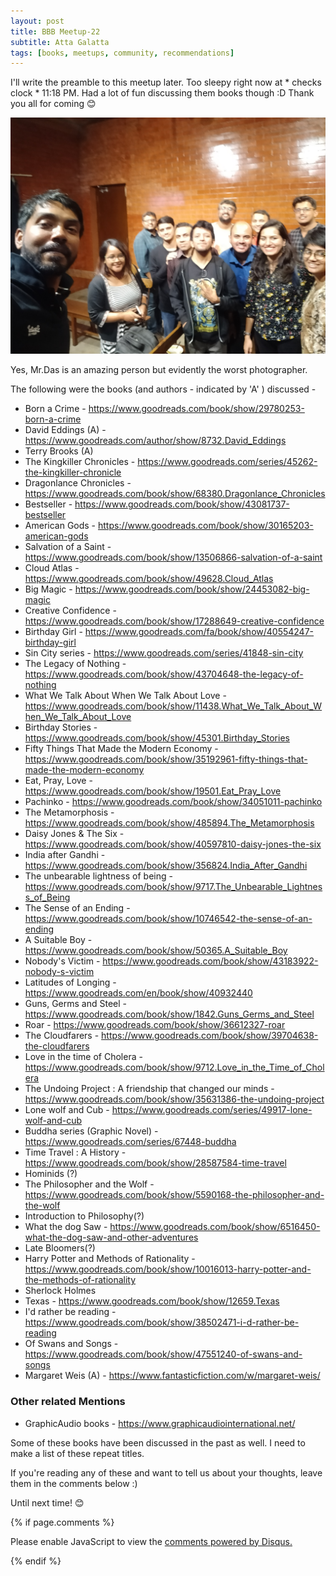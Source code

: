 ```yaml
---
layout: post
title: BBB Meetup-22
subtitle: Atta Galatta
tags: [books, meetups, community, recommendations]
---
```


I'll write the preamble to this meetup later. Too sleepy right now at * checks clock * 11:18 PM. Had a lot of fun discussing them books though :D
Thank you all for coming :blush:

<p float="left">
  <img src="../img/BBB/BBB_22_08_25_2019.jpg"  /> 
</p>

Yes, Mr.Das is an amazing person but evidently the worst photographer.

The following were the books (and authors - indicated by 'A' ) discussed -


- Born a Crime - https://www.goodreads.com/book/show/29780253-born-a-crime
- David Eddings (A) - https://www.goodreads.com/author/show/8732.David_Eddings
- Terry Brooks (A)
- The Kingkiller Chronicles - https://www.goodreads.com/series/45262-the-kingkiller-chronicle
- Dragonlance Chronicles - https://www.goodreads.com/book/show/68380.Dragonlance_Chronicles
- Bestseller - https://www.goodreads.com/book/show/43081737-bestseller
- American Gods - https://www.goodreads.com/book/show/30165203-american-gods
- Salvation of a Saint - https://www.goodreads.com/book/show/13506866-salvation-of-a-saint
- Cloud Atlas - https://www.goodreads.com/book/show/49628.Cloud_Atlas
- Big Magic - https://www.goodreads.com/book/show/24453082-big-magic
- Creative Confidence - https://www.goodreads.com/book/show/17288649-creative-confidence
- Birthday Girl - https://www.goodreads.com/fa/book/show/40554247-birthday-girl
- Sin City series - https://www.goodreads.com/series/41848-sin-city
- The Legacy of Nothing - https://www.goodreads.com/book/show/43704648-the-legacy-of-nothing
- What We Talk About When We Talk About Love - https://www.goodreads.com/book/show/11438.What_We_Talk_About_When_We_Talk_About_Love
- Birthday Stories - https://www.goodreads.com/book/show/45301.Birthday_Stories
- Fifty Things That Made the Modern Economy - https://www.goodreads.com/book/show/35192961-fifty-things-that-made-the-modern-economy
- Eat, Pray, Love - https://www.goodreads.com/book/show/19501.Eat_Pray_Love
- Pachinko - https://www.goodreads.com/book/show/34051011-pachinko
- The Metamorphosis - https://www.goodreads.com/book/show/485894.The_Metamorphosis
- Daisy Jones & The Six - https://www.goodreads.com/book/show/40597810-daisy-jones-the-six
- India after Gandhi - https://www.goodreads.com/book/show/356824.India_After_Gandhi
- The unbearable lightness of being - https://www.goodreads.com/book/show/9717.The_Unbearable_Lightness_of_Being
- The Sense of an Ending - https://www.goodreads.com/book/show/10746542-the-sense-of-an-ending
- A Suitable Boy - https://www.goodreads.com/book/show/50365.A_Suitable_Boy
- Nobody's Victim - https://www.goodreads.com/book/show/43183922-nobody-s-victim
- Latitudes of Longing - https://www.goodreads.com/en/book/show/40932440
- Guns, Germs and Steel - https://www.goodreads.com/book/show/1842.Guns_Germs_and_Steel
- Roar - https://www.goodreads.com/book/show/36612327-roar
- The Cloudfarers - https://www.goodreads.com/book/show/39704638-the-cloudfarers
- Love in the time of Cholera - https://www.goodreads.com/book/show/9712.Love_in_the_Time_of_Cholera
- The Undoing Project : A friendship that changed our minds - https://www.goodreads.com/book/show/35631386-the-undoing-project
- Lone wolf and Cub - https://www.goodreads.com/series/49917-lone-wolf-and-cub
- Buddha series (Graphic Novel) - https://www.goodreads.com/series/67448-buddha
- Time Travel : A History - https://www.goodreads.com/book/show/28587584-time-travel
- Hominids (?)
- The Philosopher and the Wolf - https://www.goodreads.com/book/show/5590168-the-philosopher-and-the-wolf
- Introduction to Philosophy(?)
- What the dog Saw - https://www.goodreads.com/book/show/6516450-what-the-dog-saw-and-other-adventures
- Late Bloomers(?)
- Harry Potter and Methods of Rationality - https://www.goodreads.com/book/show/10016013-harry-potter-and-the-methods-of-rationality
- Sherlock Holmes
- Texas - https://www.goodreads.com/book/show/12659.Texas
- I'd rather be reading - https://www.goodreads.com/book/show/38502471-i-d-rather-be-reading
- Of Swans and Songs - https://www.goodreads.com/book/show/47551240-of-swans-and-songs
- Margaret Weis (A) - https://www.fantasticfiction.com/w/margaret-weis/

### Other related Mentions 
- GraphicAudio books - https://www.graphicaudiointernational.net/

Some of these books have been discussed in the past as well. I need to make a list of these repeat titles.

If you're reading any of these and want to tell us about your thoughts, leave them in the comments below :)

Until next time! :blush:


{% if page.comments %}
<div id="disqus_thread"></div>
<script>

/**
*  RECOMMENDED CONFIGURATION VARIABLES: EDIT AND UNCOMMENT THE SECTION BELOW TO INSERT DYNAMIC VALUES FROM YOUR PLATFORM OR CMS.
*  LEARN WHY DEFINING THESE VARIABLES IS IMPORTANT: https://disqus.com/admin/universalcode/#configuration-variables*/
/*
var disqus_config = function () {
this.page.url = brokebibliophilesbangalore.github.io/2019-08-25-BBB-Meetup-22;
  // Replace PAGE_URL with your page's canonical URL variable
this.page.identifier = 2019-08-25-BBB-Meetup-22; 
// Replace PAGE_IDENTIFIER with your page's unique identifier variable
};
*/
(function() { // DON'T EDIT BELOW THIS LINE
var d = document, s = d.createElement('script');
s.src = 'https://brokebibliophilesbangalore.disqus.com/embed.js';
s.setAttribute('data-timestamp', +new Date());
(d.head || d.body).appendChild(s);
})();
</script>
<noscript>Please enable JavaScript to view the <a href="https://disqus.com/?ref_noscript">comments powered by Disqus.</a></noscript>
                            
{% endif %}